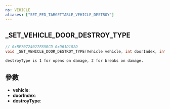 ```yaml
---
ns: VEHICLE
aliases: ["SET_PED_TARGETTABLE_VEHICLE_DESTROY"]
---
```

## _SET_VEHICLE_DOOR_DESTROY_TYPE

```c
// 0xBE70724027F85BCD 0xD61D182D
void _SET_VEHICLE_DOOR_DESTROY_TYPE(Vehicle vehicle, int doorIndex, int destroyType);
```

```
destroyType is 1 for opens on damage, 2 for breaks on damage.  
```

## 參數
* **vehicle**: 
* **doorIndex**: 
* **destroyType**: 

